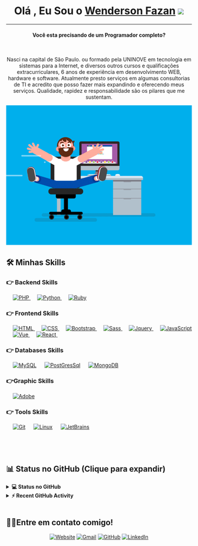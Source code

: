 <h1 align="center">Olá , Eu Sou o <a href="https://wendersonfazan.com.br/"> Wenderson Fazan</a> <img src="https://media.giphy.com/media/hvRJCLFzcasrR4ia7z/giphy.gif" width="35"></h1>
<hr/>
<h4 align="center">Você esta precisando de um Programador completo?</h4>
<br>
<p align="center">Nasci na capital de São Paulo. ou formado pela UNINOVE em tecnologia em sistemas para a Internet, e diversos outros cursos e qualificações extracurriculares, 6 anos de experiência em desenvolvimento WEB, hardware e software. Atualmente presto serviços em algumas consultorias de TI e acredito que posso fazer mais expandindo e oferecendo meus serviços. Qualidade, rapidez e responsabilidade são os pilares que me sustentam.</p>

<p align="center">
<img src="header.gif"/>
</p>

## 🛠️ Minhas Skills

### 👉 Backend Skills

<p align="left"> 
  &emsp; 
   <a href="https://www.php.net/">
    <img alt="PHP" src="https://img.shields.io/badge/PHP-%23777BB4.svg?logo=php&logoColor=white"/>
  </a>
  &emsp;
  <a href="https://www.python.org/" target="_blank"> 
    <img alt="Python" src="https://img.shields.io/badge/Python%20-%2300599C.svg?logo=Python&logoColor=white">
  </a>
   &emsp;
  <a href="https://www.ruby-lang.org/pt/" target="_blank"> 
    <img alt="Ruby" src="https://img.shields.io/badge/Ruby%20-%2300599C.svg?logo=Ruby&logoColor=white&color=red">
  </a>
</p>

### 👉 Frontend Skills

<p align="left"> 
  &emsp; 
  <a href="https://www.w3.org/html/" target="_blank"> 
   <img alt="HTML" src="https://img.shields.io/badge/HTML5%20-%23E34F26.svg?logo=html5&logoColor=white">
  </a>   
  &emsp;
  <a href="https://www.w3schools.com/css/" target="_blank">
    <img alt="CSS" src="https://img.shields.io/badge/CSS%20-%231572B6.svg?logo=css3&logoColor=white">
  </a> 
   &emsp;
  <a href="https://getbootstrap.com" target="_blank"> 
    <img alt="Bootstrap" src="https://img.shields.io/badge/Bootstrap-%23563D7C.svg?style=flat&logo=bootstrap&logoColor=white"/>
  </a>
 &emsp;
  <a href="https://sass-lang.com/" target="_blank"> 
    <img alt="Sass" src="https://img.shields.io/badge/Sass-FF3366?style=flat&logo=Sass&logoColor=white"/> 
  </a>
   &emsp;
 <a href="https://jquery.com/" target="_blank"> 
    <img alt="Jquery" src="https://img.shields.io/badge/jquery%20-%2300599C.svg?logo=Jquery&logoColor=white"/>
  </a>
&emsp;
  <a href="https://developer.mozilla.org/en-US/docs/Web/JavaScript" target="_blank"> 
     <img alt="JavaScript" src="https://img.shields.io/badge/JavaScript%20-%23F7DF1E.svg?logo=javascript&logoColor=black">
   </a> 
&emsp; 
  <a href="https://vuejs.org/" target="_blank"> 
     <img alt="Vue" src="https://img.shields.io/badge/V%20Vue-green.svg?logo=Vs&logoColor=white">
  </a> 
&emsp; 
  <a href="https://pt-br.reactjs.org/" target="_blank"> 
     <img alt="React" src="https://img.shields.io/badge/react-61dafb.svg?logo=React&logoColor=white">
  </a> 
&emsp; 	
</p>

### 👉 Databases Skills

<p align="left">
  &emsp;
    <a href="https://www.mysql.com/"><img alt="MySQL" src="https://img.shields.io/badge/MySQL-00000F?style=flat&logo=mysql&logoColor=white"></a>
  &emsp;
    <a href="https://www.postgresql.org//"><img alt="PostGresSql" src ="https://img.shields.io/badge/PostgreSQL-07405E?style=flat&logo=PostgreSQL&logoColor=white"/></a>
  &emsp;
    <a href="https://www.mongodb.com/"><img alt="MongoDB" src="https://img.shields.io/badge/MongoDb-00b56a.svg?logo=MongoDb&logoColor=white"></a>
  &emsp;

</p>

### 👉Graphic Skills
<p align="left">
   &emsp;
    <a href="#"><img alt="Adobe" src="https://img.shields.io/badge/Adobe%20-%23FF0000.svg?logo=adobe&logoColor=white"></a>

 </p>

### 👉 Tools Skills

<p>

&emsp;
<a href="#"><img alt="Git" src="https://img.shields.io/badge/Git%20-%23F05033.svg?logo=git&logoColor=white"></a>
&emsp;
<a href="#"><img alt="Linux" src="https://img.shields.io/badge/Linux-FCC624?style=flat&logo=linux&logoColor=black"></a>
&emsp;
<a href="#"><img alt="JetBrains" src="https://img.shields.io/badge/JetBrains-0078d7.svg?logo=JetBrains&logoColor=white"></a>

&emsp;
</p>

<br/>

## 📊 Status no GitHub (Clique para expandir)

<details> 
  <summary><b>💻 Status no GitHub</b></summary>
  <br/>
  <p align="center">
    <a href="https://github.com/wendersonFazan"><img align="center" src="https://github-readme-stats.vercel.app/api?username=wendersonFazan&show_icons=true&locale=en&theme=algolia" alt="wendersonFazan" height="192px"/></a>
	</p>
	<p  align="center">
	  <img src="https://github-readme-stats.vercel.app/api/top-langs?username=wendersonFazan&show_icons=true&locale=en&layout=compact&theme=algolia" alt="WendersonFazan" height="192px"/>
	</p>
  <br/>
  <strong>Obs.:</strong> As Linguagens mostradas acima, são apenas uma métrica de meus repositórios públicos, portanto não refletem na totalidade da minha experiência.
  </p>
</details>

<details>
  <summary><b>⚡ Recent GitHub Activity</b></summary>
  <br/>
   <a href="https://github.com/wendersonfazan"><img alt="Wenderson Fazan Activity Graph" src="https://activity-graph.herokuapp.com/graph?username=wendersonFazan&custom_title=Wenderson%20Fazan%20Contribution%20Graph&theme=react-dark" /></a>
  <br/>

</details>

<br/>

## 🙋‍♀️Entre em contato comigo!

<p align="center">
  <a href="https://wendersonfazan.com.br//"><img src="https://img.icons8.com/bubbles/50/000000/web.png" alt="Website"/></a>
	<a href="mailto:fazan437@gmail.com"><img src="https://img.icons8.com/bubbles/50/000000/gmail.png" alt="Gmail"/></a>
	<a href="https://github.com/wendersonfazan"><img src="https://img.icons8.com/bubbles/50/000000/github.png" alt="GitHub"/></a>
	<a href="https://www.linkedin.com/in/wendersonfazan/"><img src="https://img.icons8.com/bubbles/50/000000/linkedin.png" alt="LinkedIn"/></a>

</p>
